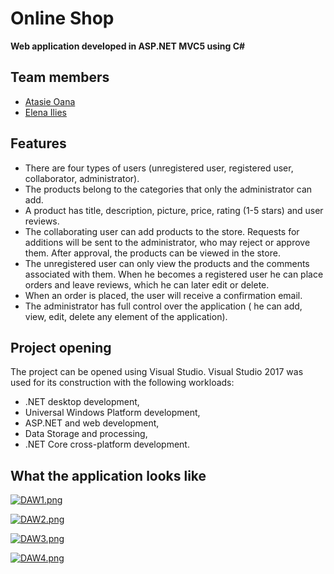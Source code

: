 # Online Shop
 **Web application developed in ASP.NET MVC5 using C#**

## Team members

* [Atasie Oana](https://github.com/AtasieOana)
* [Elena Ilies](https://github.com/elenailies) 

## Features
* There are four types of users (unregistered user, registered user, collaborator, administrator).
* The products belong to the categories that only the administrator can add.
* A product has title, description, picture, price, rating (1-5 stars) and user reviews.
* The collaborating user can add products to the store. Requests for additions will be sent to the administrator, who may reject or approve them. After approval, the products can be viewed in the store.
* The unregistered user can only view the products and the comments associated with them. When he becomes a registered user he can place orders and leave reviews, which he can later edit or delete.
* When an order is placed, the user will receive a confirmation email.
* The administrator has full control over the application ( he can add, view, edit, delete any element of the application).

## Project opening
The project can be opened using Visual Studio. Visual Studio 2017 was used for its construction with the following workloads: 
* .NET desktop development, 
* Universal Windows Platform development, 
* ASP.NET and web development, 
* Data Storage and processing, 
* .NET Core cross-platform development.

## What the application looks like

[![DAW1.png](https://i.postimg.cc/fkQSLPjp/DAW1.png)](https://postimg.cc/SYVx1DPf)

[![DAW2.png](https://i.postimg.cc/RCy8Sx2h/DAW2.png)](https://postimg.cc/6TVzcgWx)

[![DAW3.png](https://i.postimg.cc/J4XFtdWq/DAW3.png)](https://postimg.cc/XpVLzLqG)

[![DAW4.png](https://i.postimg.cc/K8rsDkj3/DAW4.png)](https://postimg.cc/BjbgqvxJ)



